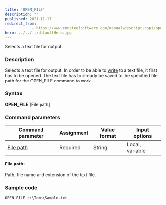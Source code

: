 ```yaml
---
title: 'OPEN_FILE'
description: ""
published: 2021-11-17
redirect_from: 
            - https://www.consteelsoftware.com/manual/descript-cspi/open_file/
hero: ../../../defaultHero.jpg
---
```


Selects a text file for output.

### Description

Selects a text file for output. In order to be able to [write](/docs/descript/command-reference/write_file/) to a text file, it first has to be opened. The text file has to already be saved to the specified file path for the OPEN_FILE command to work.

### Syntax

**OPEN_FILE** [File path]  

### Command parameters

| **Command parameter**   | **Assignment** | **Value format** | **Input options** |
| ----------------------- | -------------- | ---------------- | ----------------- |
| [File path](#file-path) | Required       | String           | Local, variable   |

#### File path:
Path, file name and extension of the text file.

### Sample code
```
OPEN_FILE c:\Temp\Sample.txt
```
